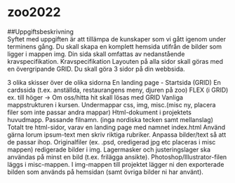 # zoo2022

##Uppgiftsbeskrivning	
Syftet med uppgiften är att tillämpa de kunskaper som vi gått igenom under terminens gång. Du skall skapa en komplett hemsida utifrån de bilder som ligger i mappen img. Din sida skall omfattas av nedanstående kravspecifikation.
Kravspecifikation
Layouten på alla sidor skall göras med en övergripande GRID. Du skall göra 3 sidor på din webbsida.

3 olika skisser över de olika sidorna
En landing page - Startsida (GRID)
En cardssida (t.ex. anställda, restaurangens meny, djuren på zoo) FLEX (i GRID) ex. till höger →
Om oss/hitta hit skall lösas med GRID
Vanliga mappstrukturen i kursen. Undermappar css, img, misc.(misc ny, placera filer som inte passar andra mappar)
Html-dokument i projektets huvudmapp. Passande filnamn. (inga nordiska tecken samt mellanslag)
Totalt tre html-sidor, varav en landing page med namnet index.html
Använd gärna lorum ipsum-text men skriv riktiga rubriker.
Anpassa bilder/text så att de passar ihop. Originalfiler (ex. .psd, oredigerad jpg etc placeras i misc mappen) redigerade bilder i img.
Lagermasker och justeringslager ska användas på minst en bild (t.ex. frilägga ansikte). Photoshop/Illustrator-filen läggs i misc-mappen. I img-mappen till projektet lägger ni den exporterade bilden som används på hemsidan (samt övriga bilder ni har använt).
